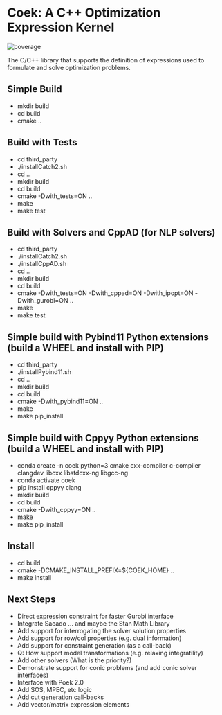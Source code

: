# Coek: A C++ Optimization Expression Kernel

![coverage](https://gitlab.com/coopr/coek/badges/master/coverage.svg)


The C/C++ library that supports the definition of expressions used to formulate and solve optimization problems.

## Simple Build

* mkdir build
* cd build
* cmake ..

## Build with Tests

* cd third\_party
* ./installCatch2.sh
* cd ..
* mkdir build
* cd build
* cmake -Dwith\_tests=ON ..
* make
* make test

## Build with Solvers and CppAD (for NLP solvers)

* cd third\_party
* ./installCatch2.sh
* ./installCppAD.sh
* cd ..
* mkdir build
* cd build
* cmake -Dwith\_tests=ON -Dwith\_cppad=ON -Dwith\_ipopt=ON -Dwith\_gurobi=ON ..
* make
* make test

## Simple build with Pybind11 Python extensions (build a WHEEL and install with PIP)

* cd third\_party
* ./installPybind11.sh
* cd ..
* mkdir build
* cd build
* cmake -Dwith\_pybind11=ON ..
* make
* make pip\_install

## Simple build with Cppyy Python extensions (build a WHEEL and install with PIP)

* conda create -n coek python=3 cmake cxx-compiler c-compiler clangdev libcxx libstdcxx-ng libgcc-ng
* conda activate coek
* pip install cppyy clang
* mkdir build
* cd build
* cmake -Dwith\_cppyy=ON ..
* make
* make pip\_install

## Install

* cd build
* cmake -DCMAKE\_INSTALL\_PREFIX=${COEK\_HOME} ..
* make install


## Next Steps

* Direct expression constraint for faster Gurobi interface
* Integrate Sacado ... and maybe the Stan Math Library
* Add support for interrogating the solver solution properties
* Add support for row/col properties (e.g. dual information)
* Add support for constraint generation (as a call-back)
* Q: How support model transformations (e.g. relaxing integratility)
* Add other solvers (What is the priority?)
* Demonstrate support for conic problems (and add conic solver interfaces)
* Interface with Poek 2.0
* Add SOS, MPEC, etc logic
* Add cut generation call-backs
* Add vector/matrix expression elements
